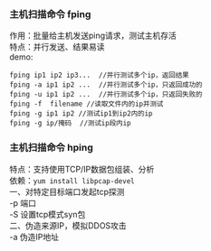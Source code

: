 

### 主机扫描命令 fping
作用：批量给主机发送ping请求，测试主机存活
<br>
特点：并行发送、结果易读<br>
demo:
```
fping ip1 ip2 ip3...  //并行测试多个ip，返回结果
fping -a ip1 ip2 ...  //并行测试多个ip，只返回成功的
fping -u ip1 ip2 ...  //并行测试多个ip，只返回失败的
fping -f  filename //读取文件内的ip并测试
fping -g ip1 ip2 //测试ip1到ip2内的ip 
fping -g ip/掩码  //测试ip段内ip
```    

### 主机扫描命令 hping
特点：支持使用TCP/IP数据包组装、分析<br>
依赖：`yum install libpcap-devel`<br>
一、对特定目标端口发起tcp探测<br>
-p 端口<br>
-S 设置tcp模式syn包<br>
二、伪造来源IP，模拟DDOS攻击<br>
-a 伪造IP地址<br>
